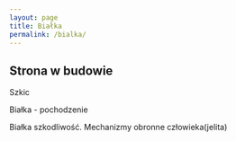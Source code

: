 ```yaml
---
layout: page
title: Białka
permalink: /bialka/
---
```


## Strona w budowie

Szkic

Białka - pochodzenie

Białka szkodliwość. Mechanizmy obronne człowieka(jelita)
